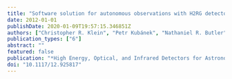```yaml
---
title: "Software solution for autonomous observations with H2RG detectors and SIDECAR ASICs for the RATIR camera"
date: 2012-01-01
publishDate: 2020-01-09T19:57:15.346851Z
authors: ["Christopher R. Klein", "Petr Kubánek", "Nathaniel R. Butler", "Ori D. Fox", "Alexander S. Kutyrev", "David A. Rapchun", "Joshua S. Bloom", "Alejandro Farah", "Neil Gehrels", "Leonid Georgiev", "J. Jesús González", "William H. Lee", "Gennadiy N. Lotkin", "Samuel H. Moseley", "J. Xavier Prochaska", "Enrico Ramirez-Ruiz", "Michael G. Richer", "Frederick D. Robinson", "Carlos Román-Zúñiga", "Mathew V. Samuel", "Leroy M. Sparr", "Corey Tucker", "Alan M. Watson"]
publication_types: ["6"]
abstract: ""
featured: false
publication: "*High Energy, Optical, and Infrared Detectors for Astronomy V. Proceedings of the SPIE, Volume 8453, article id. 84532S, 9 pp. (2012).*"
doi: "10.1117/12.925817"
---
```



